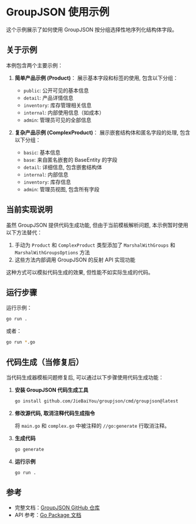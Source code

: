 # GroupJSON 使用示例

这个示例展示了如何使用 GroupJSON 按分组选择性地序列化结构体字段。

## 关于示例

本例包含两个主要示例：

1. **简单产品示例 (Product)**：
   展示基本字段和标签的使用, 包含以下分组：

   - `public`: 公开可见的基本信息
   - `detail`: 产品详情信息
   - `inventory`: 库存管理相关信息
   - `internal`: 内部使用信息（如成本）
   - `admin`: 管理员可见的全部信息

2. **复杂产品示例 (ComplexProduct)**：
   展示嵌套结构体和匿名字段的处理, 包含以下分组：
   - `basic`: 基本信息
   - `base`: 来自匿名嵌套的 BaseEntity 的字段
   - `detail`: 详细信息, 包含嵌套结构体
   - `internal`: 内部信息
   - `inventory`: 库存信息
   - `admin`: 管理员视图, 包含所有字段

## 当前实现说明

虽然 GroupJSON 提供代码生成功能, 但由于当前模板解析问题, 本示例暂时使用以下方法替代：

1. 手动为 `Product` 和 `ComplexProduct` 类型添加了 `MarshalWithGroups` 和 `MarshalWithGroupsOptions` 方法
2. 这些方法内部调用 GroupJSON 的反射 API 实现功能

这种方式可以模拟代码生成的效果, 但性能不如实际生成的代码。

## 运行步骤

运行示例：

```bash
go run .
```

或者：

```bash
go run *.go
```

## 代码生成（当修复后）

当代码生成器模板问题修复后, 可以通过以下步骤使用代码生成功能：

1. **安装 GroupJSON 代码生成工具**

   ```bash
   go install github.com/JieBaiYou/groupjson/cmd/groupjson@latest
   ```

2. **修改源代码, 取消注释代码生成指令**

   将 `main.go` 和 `complex.go` 中被注释的 `//go:generate` 行取消注释。

3. **生成代码**

   ```bash
   go generate
   ```

4. **运行示例**

   ```bash
   go run .
   ```

## 参考

- 完整文档：[GroupJSON GitHub 仓库](https://github.com/JieBaiYou/groupjson)
- API 参考：[Go Package 文档](https://pkg.go.dev/github.com/JieBaiYou/groupjson)
